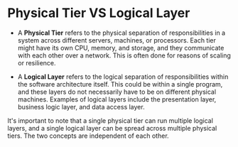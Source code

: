 # Physical Tier VS Logical Layer

- A **Physical Tier** refers to the physical separation of responsibilities in a system across different servers, machines, or processors. Each tier might have its own CPU, memory, and storage, and they communicate with each other over a network. This is often done for reasons of scaling or resilience.

- A **Logical Layer** refers to the logical separation of responsibilities within the software architecture itself. This could be within a single program, and these layers do not necessarily have to be on different physical machines. Examples of logical layers include the presentation layer, business logic layer, and data access layer.

It's important to note that a single physical tier can run multiple logical layers, and a single logical layer can be spread across multiple physical tiers. The two concepts are independent of each other.
